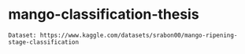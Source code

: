 # mango-classification-thesis

`Dataset: https://www.kaggle.com/datasets/srabon00/mango-ripening-stage-classification`
